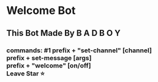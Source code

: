 <h1> Welcome Bot</h1>
<h2>This Bot Made By B A D B O Y
<h3>commands: #1 prefix + "set-channel" [channel]<br>
prefix + set-message [args]<br>
prefix + "welcome" [on/off]<br>
Leave Star ⭐️ <h3>
